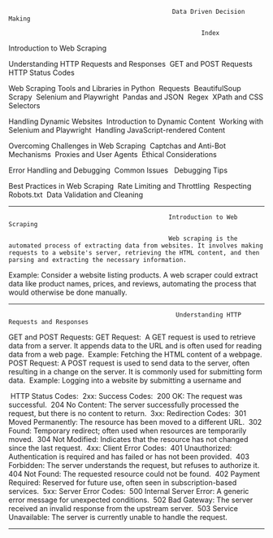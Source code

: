                                                  Data Driven Decision Making

                                                         Index


Introduction to Web Scraping 

Understanding HTTP Requests and Responses 
  GET and POST Requests 
  HTTP Status Codes 
  
Web Scraping Tools and Libraries in Python 
  Requests 
  BeautifulSoup 
  Scrapy 
  Selenium and Playwright 
  Pandas and JSON 
  Regex 
  XPath and CSS Selectors 
  
Handling Dynamic Websites 
  Introduction to Dynamic Content 
  Working with Selenium and Playwright 
  Handling JavaScript-rendered Content
  
Overcoming Challenges in Web Scraping 
  Captchas and Anti-Bot Mechanisms 
  Proxies and User Agents 
  Ethical Considerations 
  
Error Handling and Debugging 
  Common Issues  
  Debugging Tips 
  
Best Practices in Web Scraping 
  Rate Limiting and Throttling 
  Respecting Robots.txt 
  Data Validation and Cleaning  

  -------------------------------------------------------------------------------------------------------------------------------------------------------------------------------------------

                                                Introduction to Web Scraping

                                                Web scraping is the automated process of extracting data from websites. It involves making requests to a website's server, retrieving the HTML content, and then parsing and extracting the necessary information. 
Example: Consider a website listing products. A web scraper could extract data like product names, prices, and reviews, automating the process that would otherwise be done manually. 


  -------------------------------------------------------------------------------------------------------------------------------------------------------------------------------------------

                                                  Understanding HTTP Requests and Responses

GET and POST Requests:
    GET Request:  A GET request is used to retrieve data from a server. It appends data to the URL and is often used for reading data from a web page. 
        Example: Fetching the HTML content of a webpage. 
    POST Request: A POST request is used to send data to the server, often resulting in a change on the server. It is commonly used for submitting form data. 
        Example: Logging into a website by submitting a username and  
        
 HTTP Status Codes: 
    2xx: Success Codes: 
        200 OK: The request was successful. 
        204 No Content: The server successfully processed the request, but there is no content to return. 
    3xx: Redirection Codes: 
        301 Moved Permanently: The resource has been moved to a different URL. 
        302 Found: Temporary redirect; often used when resources are temporarily moved. 
        304 Not Modified: Indicates that the resource has not changed since the last request. 
    4xx: Client Error Codes: 
        401 Unauthorized: Authentication is required and has failed or has not been provided. 
        403 Forbidden: The server understands the request, but refuses to authorize it. 
        404 Not Found: The requested resource could not be found. 
        402 Payment Required: Reserved for future use, often seen in subscription-based services. 
    5xx: Server Error Codes: 
        500 Internal Server Error: A generic error message for unexpected conditions. 
        502 Bad Gateway: The server received an invalid response from the upstream server. 
        503 Service Unavailable: The server is currently unable to handle the request. 


                                                  
-------------------------------------------------------------------------------------------------------------------------------------------------------------------------------------------

